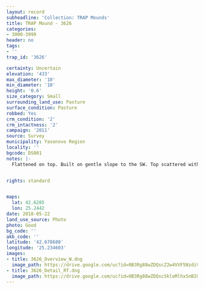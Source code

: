 ```yaml
---
layout: record
subheadline: 'Collection: TRAP Mounds'
title: TRAP Mound - 3626
categories:
- 3000-3999
header: no
tags:
- ''
trap_id: '3626'

certainty: Uncertain
elevation: '433'
max_diameter: '10'
min_diameter: '10'
height: '0.6'
size_category: Small
surrounding_land_use: Pasture
surface_condition: Pasture
robbed: Yes
crm_condition: '2'
crm_intactness: '2'
campaign: '2011'
source: Survey
municipality: Yasenovo Region
locality: ''
bgcode: DS001
notes: |-
  Flattened on top. Built on gentle slope to the SW. Top scattered with stones.


rights: standard


maps:
  lat: 42.6285
  lon: 25.2442
date: 2018-05-22
land_use_source: Photo
photo: Good
bg_code: ''
akb_code: ''
latitude: '42.678688'
longitude: '25.234603'
images:
- title: 3626_Overview_W.dng
  image_path: https://drive.google.com/uc?id=0B3Rg88wZDQscZ2w4VVF5NzdiVnM
- title: 3626_Detail_RT.dng
  image_path: https://drive.google.com/uc?id=0B3Rg88wZDQscSkloMlhxSnBIQkE
---
```

